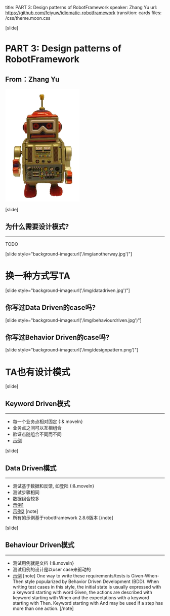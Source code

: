 title: PART 3: Design patterns of RobotFramework
speaker: Zhang Yu
url: https://github.com/feiyuw/idiomatic-robotframework
transition: cards
files: /css/theme.moon.css

[slide]

# PART 3: Design patterns of RobotFramework
## From：Zhang Yu

![RobotFramework](/img/robotframework.png "RobotFramework")

[slide]

## 为什么需要设计模式?
----
TODO

[slide style="background-image:url('/img/anotherway.jpg')"]

# 换一种方式写TA

[slide style="background-image:url('/img/datadriven.jpg')"]

## 你写过Data Driven的case吗?

[slide style="background-image:url('/img/behaviourdriven.jpg')"]

## 你写过Behavior Driven的case吗?

[slide style="background-image:url('/img/designpattern.png')"]

# TA也有设计模式

[slide]

## Keyword Driven模式
----
* 每一个业务点相对固定 {:&.moveIn}
* 业务点之间可以互相组合
* 验证点随组合不同而不同
* [示例](/examples/kw-driven.robot)

[slide]

## Data Driven模式
----
* 测试基于数据和反馈, 如登陆 {:&.moveIn}
* 测试步骤相同
* 数据组合较多
* [示例1](/examples/data-driven.robot)
* [示例2](/examples/data-driven-arguments.robot)
[note]
* 所有的示例基于robotframework 2.8.6版本
[/note]

[slide]

## Behaviour Driven模式
----
* 测试用例就是文档 {:&.moveIn}
* 测试用例的设计是以user case来驱动的
* [示例](/examples/bdd.robot)
[note]
One way to write these requirements/tests is Given-When-Then style popularized by Behavior Driven Development (BDD). When writing test cases in this style, the initial state is usually expressed with a keyword starting with word Given, the actions are described with keyword starting with When and the expectations with a keyword starting with Then. Keyword starting with And may be used if a step has more than one action.
[/note]
